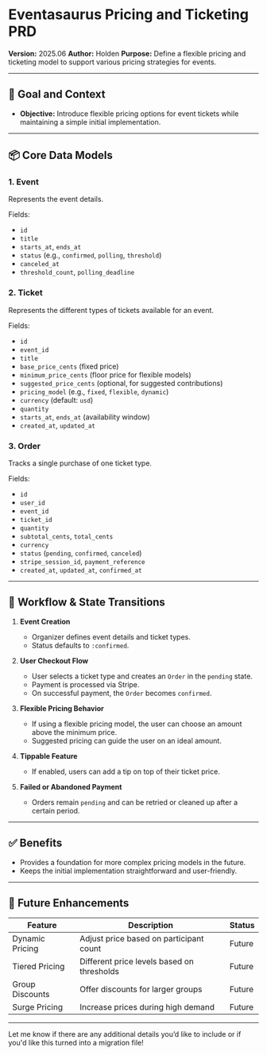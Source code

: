 # Eventasaurus Pricing and Ticketing PRD

**Version:** 2025.06
**Author:** Holden
**Purpose:** Define a flexible pricing and ticketing model to support various pricing strategies for events.

---

## 🌟 Goal and Context

* **Objective:** Introduce flexible pricing options for event tickets while maintaining a simple initial implementation.

---

## 📦 Core Data Models

### 1. Event

Represents the event details.

Fields:

* `id`
* `title`
* `starts_at`, `ends_at`
* `status` (e.g., `confirmed`, `polling`, `threshold`)
* `canceled_at`
* `threshold_count`, `polling_deadline`

### 2. Ticket

Represents the different types of tickets available for an event.

Fields:

* `id`
* `event_id`
* `title`
* `base_price_cents` (fixed price)
* `minimum_price_cents` (floor price for flexible models)
* `suggested_price_cents` (optional, for suggested contributions)
* `pricing_model` (e.g., `fixed`, `flexible`, `dynamic`)
* `currency` (default: `usd`)
* `quantity`
* `starts_at`, `ends_at` (availability window)
* `created_at`, `updated_at`

### 3. Order

Tracks a single purchase of one ticket type.

Fields:

* `id`
* `user_id`
* `event_id`
* `ticket_id`
* `quantity`
* `subtotal_cents`, `total_cents`
* `currency`
* `status` (`pending`, `confirmed`, `canceled`)
* `stripe_session_id`, `payment_reference`
* `created_at`, `updated_at`, `confirmed_at`

---

## 🔄 Workflow & State Transitions

1. **Event Creation**

   * Organizer defines event details and ticket types.
   * Status defaults to `:confirmed`.

2. **User Checkout Flow**

   * User selects a ticket type and creates an `Order` in the `pending` state.
   * Payment is processed via Stripe.
   * On successful payment, the `Order` becomes `confirmed`.

3. **Flexible Pricing Behavior**

   * If using a flexible pricing model, the user can choose an amount above the minimum price.
   * Suggested pricing can guide the user on an ideal amount.

4. **Tippable Feature**

   * If enabled, users can add a tip on top of their ticket price.

5. **Failed or Abandoned Payment**

   * Orders remain `pending` and can be retried or cleaned up after a certain period.

---

## ✅ Benefits

* Provides a foundation for more complex pricing models in the future.
* Keeps the initial implementation straightforward and user-friendly.

---

## 🚀 Future Enhancements

| Feature         | Description                                | Status |
| --------------- | ------------------------------------------ | ------ |
| Dynamic Pricing | Adjust price based on participant count    | Future |
| Tiered Pricing  | Different price levels based on thresholds | Future |
| Group Discounts | Offer discounts for larger groups          | Future |
| Surge Pricing   | Increase prices during high demand         | Future |

---

Let me know if there are any additional details you’d like to include or if you'd like this turned into a migration file!
